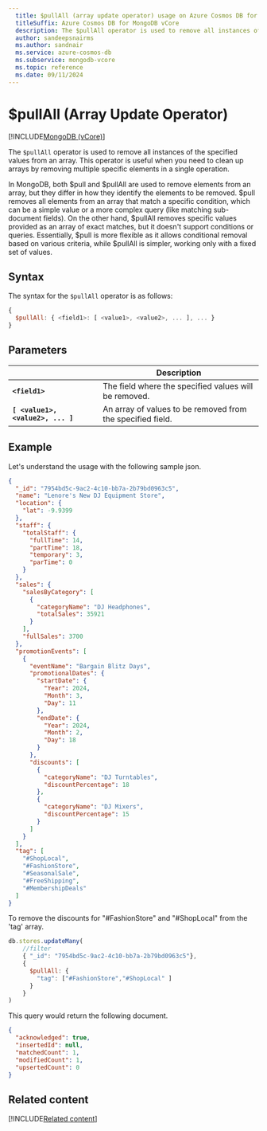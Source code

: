 ```yaml
---
  title: $pullAll (array update operator) usage on Azure Cosmos DB for MongoDB vCore
  titleSuffix: Azure Cosmos DB for MongoDB vCore
  description: The $pullAll operator is used to remove all instances of the specified values from an array.  
  author: sandeepsnairms
  ms.author: sandnair
  ms.service: azure-cosmos-db
  ms.subservice: mongodb-vcore
  ms.topic: reference
  ms.date: 09/11/2024
---
```


# $pullAll (Array Update Operator)

[!INCLUDE[MongoDB (vCore)](~/reusable-content/ce-skilling/azure/includes/cosmos-db/includes/appliesto-mongodb-vcore.md)]

The `$pullAll` operator is used to remove all instances of the specified values from an array. This operator is useful when you need to clean up arrays by removing multiple specific elements in a single operation.

In MongoDB, both $pull and $pullAll are used to remove elements from an array, but they differ in how they identify the elements to be removed. $pull removes all elements from an array that match a specific condition, which can be a simple value or a more complex query (like matching sub-document fields). On the other hand, $pullAll removes specific values provided as an array of exact matches, but it doesn't support conditions or queries. Essentially, $pull is more flexible as it allows conditional removal based on various criteria, while $pullAll is simpler, working only with a fixed set of values.

## Syntax

The syntax for the `$pullAll` operator is as follows:

```javascript
{
  $pullAll: { <field1>: [ <value1>, <value2>, ... ], ... }
}
```
## Parameters

| | Description |
| --- | --- |
| **`<field1>`**| The field where the specified values will be removed.|
| **`[ <value1>, <value2>, ... ]`**| An array of values to be removed from the specified field.|

## Example

Let's understand the usage with the following sample json.
```json
{
  "_id": "7954bd5c-9ac2-4c10-bb7a-2b79bd0963c5",
  "name": "Lenore's New DJ Equipment Store",
  "location": {
    "lat": -9.9399
  },
  "staff": {
    "totalStaff": {
      "fullTime": 14,
      "partTime": 18,
      "temporary": 3,
      "parTime": 0
    }
  },
  "sales": {
    "salesByCategory": [
      {
        "categoryName": "DJ Headphones",
        "totalSales": 35921
      }
    ],
    "fullSales": 3700
  },
  "promotionEvents": [
    {
      "eventName": "Bargain Blitz Days",
      "promotionalDates": {
        "startDate": {
          "Year": 2024,
          "Month": 3,
          "Day": 11
        },
        "endDate": {
          "Year": 2024,
          "Month": 2,
          "Day": 18
        }
      },
      "discounts": [
        {
          "categoryName": "DJ Turntables",
          "discountPercentage": 18
        },
        {
          "categoryName": "DJ Mixers",
          "discountPercentage": 15
        }
      ]
    }
  ],
  "tag": [
    "#ShopLocal",
    "#FashionStore",
    "#SeasonalSale",
    "#FreeShipping",
    "#MembershipDeals"
  ]
}
```


To remove the discounts for "#FashionStore" and "#ShopLocal" from the 'tag' array.

```javascript
db.stores.updateMany(
    //filter
    { "_id": "7954bd5c-9ac2-4c10-bb7a-2b79bd0963c5"},
    {
      $pullAll: {
        "tag": ["#FashionStore","#ShopLocal" ]
      }
    }
)
```
This query would return the following document.

```json
{
  "acknowledged": true,
  "insertedId": null,
  "matchedCount": 1,
  "modifiedCount": 1,
  "upsertedCount": 0
}

```
## Related content
[!INCLUDE[Related content](../includes/related-content.md)]
